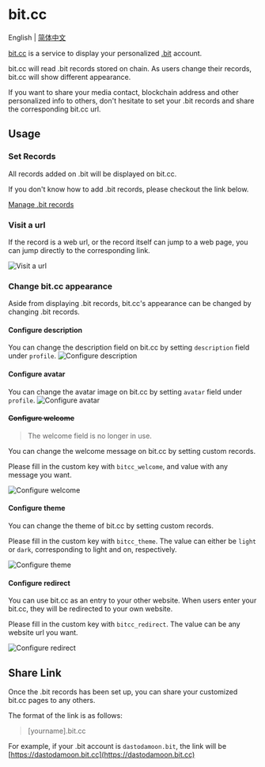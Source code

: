 # bit.cc

English | [简体中文](./README_CN.md)

[bit.cc](https://bit.cc) is a service to display your personalized [.bit](https://did.id) account.

bit.cc will read .bit records stored on chain. As users change their records, bit.cc will show different appearance. 

If you want to share your media contact, blockchain address and other personalized info to others, don't hesitate to set your .bit records and share the corresponding bit.cc url.

## Usage

### Set Records
All records added on .bit will be displayed on bit.cc.

If you don't know how to add .bit records, please checkout the link below.

[Manage .bit records](https://dasystems.medium.com/das-is-now-listed-on-imtoken-619b1052b788)

### Visit a url
If the record is a web url, or the record itself can jump to a web page, you can jump directly to the corresponding link.

![Visit a url](./docs/visit.png)

### Change bit.cc appearance
Aside from displaying .bit records, bit.cc's appearance can be changed by changing .bit records.

#### Configure description
You can change the description field on bit.cc by setting `description` field under `profile`.
![Configure description](./docs/set_description.png)

#### Configure avatar
You can change the avatar image on bit.cc by setting `avatar` field under `profile`.
![Configure avatar](./docs/set_avatar.png)

#### ~~Configure welcome~~
> The welcome field is no longer in use.

You can change the welcome message on bit.cc by setting custom records.

Please fill in the custom key with `bitcc_welcome`, and value with any message you want.

![Configure welcome](./docs/set_welcome.png)

#### Configure theme
You can change the theme of bit.cc by setting custom records.

Please fill in the custom key with `bitcc_theme`. The value can either be `light` or `dark`, corresponding to light and on, respectively.

![Configure theme](./docs/theme_dark.png)

#### Configure redirect
You can use bit.cc as an entry to your other website. When users enter your bit.cc, they will be redirected to your own website.

Please fill in the custom key with `bitcc_redirect`. The value can be any website url you want.

![Configure redirect](./docs/set_redirect.png)

## Share Link
Once the .bit records has been set up, you can share your customized bit.cc pages to any others. 

The format of the link is as follows: 

> [yourname].bit.cc

For example, if your .bit account is `dastodamoon.bit`, the link will be [https://dastodamoon.bit.cc](https://dastodamoon.bit.cc)

